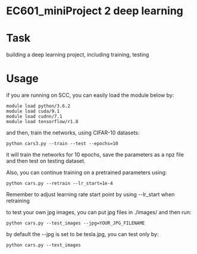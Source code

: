 # EC601_miniProject 2 deep learning


# Task
building a deep learning project, including training, testing

# Usage

if you are running on SCC, you can easily load the module below by:
```
module load python/3.6.2
module load cuda/9.1
module load cudnn/7.1
module load tensorflow/r1.8
```
and then, train the networks, using CIFAR-10 datasets:
```
python cars3.py --train --test --epochs=10
```
it will train the networks for 10 epochs, save the parameters as a npz file and then test on testing dataset.

Also, you can continue training on a pretrained parameters using:
```
python cars.py --retrain --lr_start=1e-4
```
Remember to adjust learning rate start point by using --lr_start when retraining


to test your own jpg images, you can put jpg files in ./images/ and then run:
```
python cars.py --test_images --jpg=YOUR_JPG_FILENAME
```
by default the --jpg is set to be tesla.jpg, you can test only by:
```
python cars.py --test_images
```
